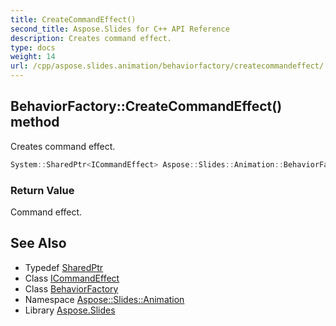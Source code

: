 ```yaml
---
title: CreateCommandEffect()
second_title: Aspose.Slides for C++ API Reference
description: Creates command effect.
type: docs
weight: 14
url: /cpp/aspose.slides.animation/behaviorfactory/createcommandeffect/
---
```

## BehaviorFactory::CreateCommandEffect() method


Creates command effect.

```cpp
System::SharedPtr<ICommandEffect> Aspose::Slides::Animation::BehaviorFactory::CreateCommandEffect() override
```


### Return Value

Command effect.

## See Also

* Typedef [SharedPtr](../../system/sharedptr/)
* Class [ICommandEffect](../icommandeffect/)
* Class [BehaviorFactory](./)
* Namespace [Aspose::Slides::Animation](../)
* Library [Aspose.Slides](../../)